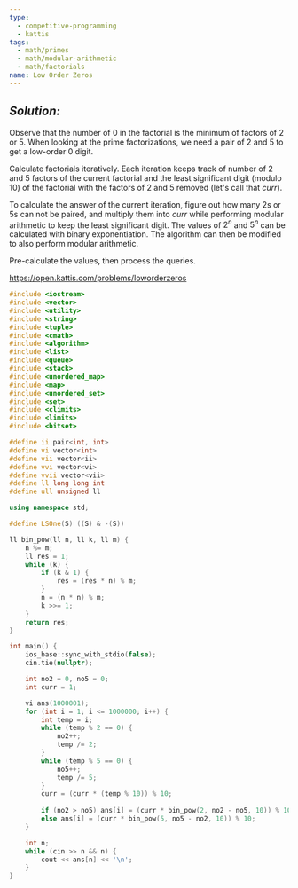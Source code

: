 ```yaml
---
type:
  - competitive-programming
  - kattis
tags:
  - math/primes
  - math/modular-arithmetic
  - math/factorials
name: Low Order Zeros
---
```

## _Solution:_
Observe that the number of $0$ in the factorial is the minimum of factors of $2$ or $5$. When looking at the prime factorizations, we need a pair of $2$ and $5$ to get a low-order $0$ digit.

Calculate factorials iteratively. Each iteration keeps track of number of $2$ and $5$ factors of the current factorial and the least significant digit (modulo 10) of the factorial with the factors of $2$ and $5$ removed (let's call that $curr$).

To calculate the answer of the current iteration, figure out how many $2$s or $5$s can not be paired, and multiply them into $curr$ while performing modular arithmetic to keep the least significant digit. The values of $2^n$ and $5^n$ can be calculated with binary exponentiation. The algorithm can then be modified to also perform modular arithmetic.

Pre-calculate the values, then process the queries.

https://open.kattis.com/problems/loworderzeros
```cpp
#include <iostream>
#include <vector>
#include <utility>
#include <string>
#include <tuple>
#include <cmath>
#include <algorithm>
#include <list>
#include <queue>
#include <stack>
#include <unordered_map>
#include <map>
#include <unordered_set>
#include <set>
#include <climits>
#include <limits>
#include <bitset>

#define ii pair<int, int>
#define vi vector<int>
#define vii vector<ii>
#define vvi vector<vi>
#define vvii vector<vii>
#define ll long long int
#define ull unsigned ll

using namespace std;

#define LSOne(S) ((S) & -(S))

ll bin_pow(ll n, ll k, ll m) {
    n %= m;
    ll res = 1;
    while (k) {
        if (k & 1) {
            res = (res * n) % m;
        }
        n = (n * n) % m;
        k >>= 1;
    }
    return res;
}

int main() {
    ios_base::sync_with_stdio(false);
    cin.tie(nullptr);

    int no2 = 0, no5 = 0;
    int curr = 1;

    vi ans(1000001);
    for (int i = 1; i <= 1000000; i++) {
        int temp = i;
        while (temp % 2 == 0) {
            no2++;
            temp /= 2;
        }
        while (temp % 5 == 0) {
            no5++;
            temp /= 5;
        }
        curr = (curr * (temp % 10)) % 10;
        
        if (no2 > no5) ans[i] = (curr * bin_pow(2, no2 - no5, 10)) % 10;
        else ans[i] = (curr * bin_pow(5, no5 - no2, 10)) % 10;
    }

    int n;
    while (cin >> n && n) {
        cout << ans[n] << '\n';
    }
}
```
